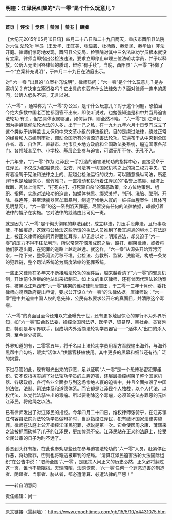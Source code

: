 ### 明德：江泽民纠集的“六一零”是个什么玩意儿？

---

#### [首页](../../../..?n4431075) &nbsp;|&nbsp; [评论](../../../../../epoch-comment?n4431075) &nbsp;|&nbsp; [专题](../../../../../epoch-special?n4431075) &nbsp;|&nbsp; [禁闻](../../../../../epoch-news?n4431075) &nbsp;|&nbsp; [禁书](../../../../../books?n4431075) &nbsp;|&nbsp; [翻墙](https://github.com/gfw-breaker/nogfw/blob/master/README.md?n4431075)


<div class="post_content" id="artbody" itemprop="articleBody">
 <!-- article content begin -->
 <p>
  【大纪元2015年05月10日讯】四月二十八日和二十九日两天，重庆市酉阳县法院对六位
  <ok href="https://www.epochtimes.com/gb/tag/%E6%B3%95%E8%BD%AE%E5%8A%9F.html">
   法轮功
  </ok>
  学员（王爱华、田其美、张显碧、杜杨西、秦爱民、秦华仙）非法开庭。律师们惊奇地发现，酉阳县公安局、检察院对其中三名法轮功学员根本就没有立案。律师当即指出公检法违法，要求立即停止审理三位法轮功学员，并予以释放。公诉人无法回答律师的质询，辩称“有手续”。当晚，酉阳县“
  <ok href="https://www.epochtimes.com/gb/tag/%E5%85%AD%E4%B8%80%E9%9B%B6.html">
   六一零
  </ok>
  ”补做了一个“立案补充说明”，于四月二十九日在法庭出示。
 </p>
 <p>
  对“
  <ok href="https://www.epochtimes.com/gb/tag/%E5%85%AD%E4%B8%80%E9%9B%B6.html">
   六一零
  </ok>
  ”出具的“立案补充说明”，律师质问：“六一零”是个什么玩意儿？是办案机关？有决定立案资格吗？它出具的东西有什么法律效力？面对律师一连串的质问，公诉人低头不语，无言以对。
 </p>
 <p>
  “六一零” ，通常称为“六一零”办公室，是个什么玩意儿？对于这个问题，恐怕当今绝大多数中国老百姓都回答不出来，即使听说过，也勉强知道是和中共当局迫害
  <ok href="https://www.epochtimes.com/gb/tag/%E6%B3%95%E8%BD%AE%E5%8A%9F.html">
   法轮功
  </ok>
  有关，但它具体隶属哪里，如何运作，则全然不晓。 “六一零”是
  <ok href="https://www.epochtimes.com/gb/tag/%E6%B1%9F%E6%B3%BD%E6%B0%91.html">
   江泽民
  </ok>
  因为妒嫉信仰法轮大法的人多，出于一己之私，在一九九九年六月十日专门成立了这个类似于纳粹盖世太保和中央文革小组的非法组织，目的是绕过法律，绕过正常的经费和人员编制审批，调动全国所有的资源迫害法轮功。它遍布于从中央到全国各省、市、自治区、直辖市、地市县乡地方政府和全国政法委系统，逼迫国家各部门、各领域甚至中、小学校、基层企业参与迫害，可谓无所不在、无孔不入。
 </p>
 <p>
  十六年来，“六一零”作为
  <ok href="https://www.epochtimes.com/gb/tag/%E6%B1%9F%E6%B3%BD%E6%B0%91.html">
   江泽民
  </ok>
  一手打造的迫害法轮功的指挥中心，直接受命于江泽民，不仅成为超越党政、公安、司法等一切国家机构之上的第二权力中央，它有着凌驾于宪法和法律之上的、超越公检法运行的权力，可以随意操纵司法，所犯罪行也是触目惊心，罄竹难书，一直推动和执行着江泽民的“名誉上搞臭、经济上截断、肉体上消灭”、“打死白打、打死算自杀”的邪恶政策，全方位地策划、组织、指挥、实施对法轮功的迫害，如媒体抹黑、绑架关押、判刑、洗脑、酷刑、开除、株连等，甚至活摘器官牟取暴利，制造了惨绝人寰的一桩桩血腥案件（具体可见明慧网）。“六一零”的这一系列滔天罪恶，尽管没有任何的法律依据，却都打着法律的幌子在实施。它对法律的践踏由此可见一斑。
 </p>
 <p>
  就是因为“六一零”是个彻头彻尾的非法组织，成立非法，打压手段非法，且行事隐蔽，不留痕迹，这就将公检法这些所谓的执法人员推到了极其尴尬的境地：在法庭上，被正义律师的追问弄得面红耳赤，却无言以对；明知违法，却又迫于“六一零”的压力不得不枉法判刑，所以常常在恼羞成怒之后，殴打、绑架律师，或者将他们驱逐出庭，在犯罪的道路上越走越远。就这样，“六一零”从源头开始弄污河水，一路下来，整条河流污秽不堪。公检法、劳教所、监狱、洗脑班，构成一条龙的犯罪链，整个司法系统沦为高度浓缩的犯罪系统。
 </p>
 <p>
  一些正义律师在多年来不断接触法轮功的案件后，越来越看清了“六一零”的邪恶机制，开始前仆后继的地站出来抵制它。如上文的重庆律师，还有曾因代理法轮功案件，被黑龙江鸡西市“六一零”绑架的维权律师唐吉田，于二零一三年十月份，委托律师向鸡西政府提出申请，要求公开设立“六一零”的法律依据。唐律师说：“六一零”是中共迫害中国人权的急先锋，公民有权要求公开它的真面目，并清除这个毒瘤。
 </p>
 <p>
  “六一零”的真面目至今还难以完全曝光于世，还有更多触目惊心的罪行不为外界所知，如“六一零”联合政法委，操控全国司法界、医学界、贸易界、黑社会、贪官污吏，特别是与军界联手，组成境内外活摘法轮功学员器官——“活体人”出口的杀人网，至今鲜少披露。
 </p>
 <p>
  外界知道的有，二零零五年，将千名以上法轮功学员用军方军舰输出海外，与海外黑帮中介勾结，贩卖“活体人”供器官移植使用。其中更多的黑幕和细节还有待广泛的揭露。
 </p>
 <p>
  不过尽管如此，现有曝光出来的罪恶，足以证明“六一零”是一个恐怖秘密犯罪组织。它不仅指挥实施了对法轮功学员的血腥迫害，还层层操控绑架了整个国家机器、各级政府，各行各业全面参与到这场惨绝人寰的迫害中，并且全面摧毁了中国的法律、法制、司法体系和道德体系。而它却是江泽民个人独裁，以个人代法、以权代法、以党代法孳生出的毒瘤。所以要剔除这个毒瘤，必须首先法办罪恶的元凶江泽民，将他绳之以法。
 </p>
 <p>
  已有律师发出了对江泽民的指控。今年四月二十四日，维权律师张赞宁，在江苏镇江句容县法院为法轮功学员做辩护时，当庭指控江泽民，犯有破坏国家法律实施罪。律师在法庭上公开指控江泽民犯罪，据说是第一次。它会使因周永康、薄熙来之流被抓而砍掉了爪子的江泽民，更加惶恐不安。江泽民站在正义的法庭上，接受全民公审的日子为时不远了。
 </p>
 <p>
  善恶到头终有报，在此也奉劝那些还在参与迫害法轮功的“六一零”人员，赶紧停止作恶，将功赎罪，否则也将难逃被审判的结局。“清算江泽民迫害法轮大法国际组织”在公告中说：“取缔全国‘六一零’，是匡扶人间正义的历史必然，正义必将翻过这一页，谁也不能阻挡。天理昭昭，法网恢恢，‘六一零’任何一个罪恶迫害的制造者、阴谋者、当事者、胁从者，都必遭清算、必遭法律的严惩！”
 </p>
 <p>
  ——转自明慧网
 </p>
 <p>
  责任编辑：尚一
 </p>
 <p>
 </p>
 <!-- article content end -->
 <div id="below_article_ad">
 </div>
</div>


---

原文链接（需翻墙）：https://www.epochtimes.com/gb/15/5/10/n4431075.htm